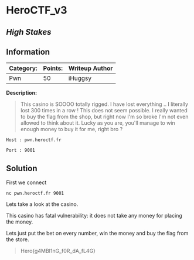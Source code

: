 # __HeroCTF_v3__ 
## _High Stakes_

## Information

**Category:** | **Points:** | **Writeup Author**
--- | --- | ---
Pwn | 50 | iHuggsy

**Description:** 

> This casino is SOOOO totally rigged. I have lost everything .. I literally lost 300 times in a row ! This does not seem possible. I really wanted to buy the flag from the shop, but right now I'm so broke I'm not even allowed to think about it. Lucky as you are, you'll manage to win enough money to buy it for me, right bro ?
```
Host : pwn.heroctf.fr

Port : 9001
```

## Solution
First we connect
```
nc pwn.heroctf.fr 9001
```

Lets take a look at the casino.

This casino has fatal vulnerability: it does not take any money for placing the money.

Lets just put the bet on every number, win the money and buy the flag from the store.


> Hero{g4MBl1nG_f0R_dA_fL4G}
